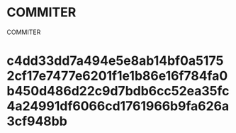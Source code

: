 # COMMITER
COMMITER






# c4dd33dd7a494e5e8ab14bf0a51752cf17e7477e6201f1e1b86e16f784fa0b450d486d22c9d7bdb6cc52ea35fc4a24991df6066cd1761966b9fa626a3cf948bb
